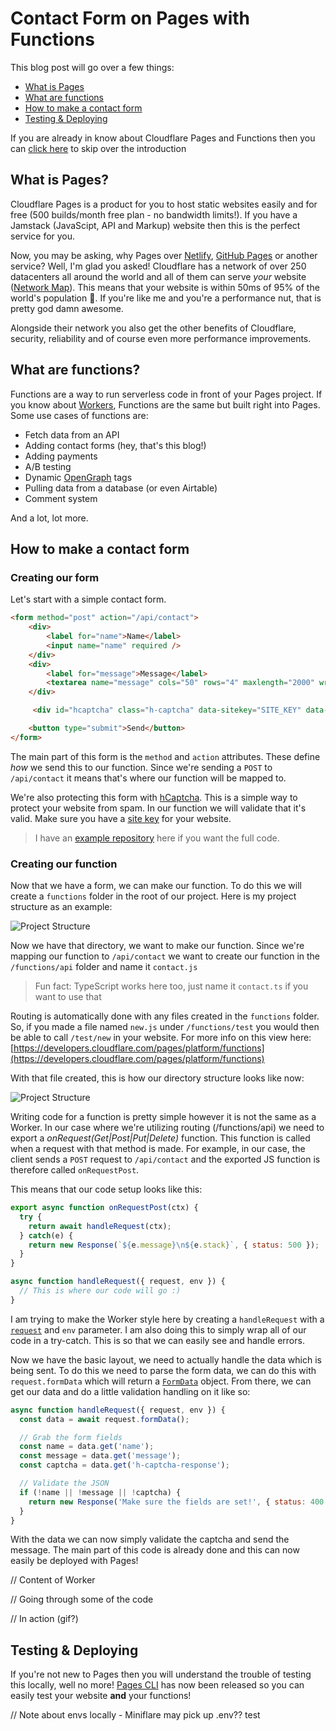 # Contact Form on Pages with Functions

This blog post will go over a few things:
* [What is Pages](#what-is-pages%3F)
* [What are functions](#what-are-functions%3F)
* [How to make a contact form](#how-to-make-a-contact-form)
* [Testing & Deploying](#testing-%26-deploying)

If you are already in know about Cloudflare Pages and Functions then you can [click here](#How-to-make-a-contact-form) to skip over the introduction

## What is Pages?
Cloudflare Pages is a product for you to host static websites easily and for free (500 builds/month free plan - no bandwidth limits!). If you have a Jamstack (JavaScipt, API and Markup) website then this is the perfect service for you.

Now, you may be asking, why Pages over [Netlify](https://www.netlify.com/), [GitHub Pages](https://pages.github.com/) or another service? Well, I'm glad you asked! Cloudflare has a network of over 250 datacenters all around the world and all of them can serve _your_ website ([Network Map](https://cloudflare.com/network)). This means that your website is within 50ms of 95% of the world's population 🤯. If you're like me and you're a performance nut, that is pretty god damn awesome.

Alongside their network you also get the other benefits of Cloudflare, security, reliability and of course even more performance improvements.

## What are functions?
Functions are a way to run serverless code in front of your Pages project. If you know about [Workers](https://workers.dev), Functions are the same but built right into Pages. Some use cases of functions are:
* Fetch data from an API
* Adding contact forms (hey, that's this blog!)
* Adding payments
* A/B testing
* Dynamic [OpenGraph](https://ogp.me/) tags
* Pulling data from a database (or even Airtable)
* Comment system

And a lot, lot more.

## How to make a contact form

### Creating our form

Let's start with a simple contact form.
```html
<form method="post" action="/api/contact">
    <div>
        <label for="name">Name</label>
        <input name="name" required />
    </div>
    <div>
        <label for="message">Message</label>
        <textarea name="message" cols="50" rows="4" maxlength="2000" wrap="soft" required></textarea>
    </div>

     <div id="hcaptcha" class="h-captcha" data-sitekey="SITE_KEY" data-theme="dark"></div>

    <button type="submit">Send</button>
</form>
```

The main part of this form is the `method` and `action` attributes. These define _how_ we send this to our function. Since we're sending a `POST` to `/api/contact` it means that's where our function will be mapped to.

We're also protecting this form with [hCaptcha](https://hcaptcha.com/). This is a simple way to protect your website from spam. In our function we will validate that it's valid. Make sure you have a [site key](https://hcaptcha.com/signup) for your website.

> I have an [example repository](https://github.com/WalshyDev/pages-functions-contact) here if you want the full code.

### Creating our function

Now that we have a form, we can make our function. To do this we will create a `functions` folder in the root of our project. Here is my project structure as an example:

![Project Structure](/img/pages-functions/pages_functions_structure_functions_dir.png)
<!-- ![Project Structure](../../../public/img/pages-functions/pages_functions_structure_functions_dir.png) -->

Now we have that directory, we want to make our function. Since we're mapping our function to `/api/contact` we want to create our function in the `/functions/api` folder and name it `contact.js`
> Fun fact: TypeScript works here too, just name it `contact.ts` if you want to use that

Routing is automatically done with any files created in the `functions` folder. So, if you made a file named `new.js` under `/functions/test` you would then be able to call `/test/new` in your website. For more info on this view here: [https://developers.cloudflare.com/pages/platform/functions](https://developers.cloudflare.com/pages/platform/functions)

With that file created, this is how our directory structure looks like now:

![Project Structure](/img/pages-functions/pages_functions_structure_fnc_api_contact.png)
<!-- ![Project Structure](../../../public/img/pages-functions/pages_functions_structure_fnc_api_contact.png) -->

Writing code for a function is pretty simple however it is not the same as a Worker. In our case where we're utilizing routing (/functions/api) we need to export a _onRequest(Get|Post|Put|Delete)_ function. This function is called when a request with that method is made. For example, in our case, the client sends a `POST` request to `/api/contact` and the exported JS function is therefore called `onRequestPost`.

This means that our code setup looks like this:
```js
export async function onRequestPost(ctx) {
  try {
    return await handleRequest(ctx);
  } catch(e) {
    return new Response(`${e.message}\n${e.stack}`, { status: 500 }); 
  }
}

async function handleRequest({ request, env }) {
  // This is where our code will go :)
}
```

I am trying to make the Worker style here by creating a `handleRequest` with a [`request`](https://developer.mozilla.org/en-US/docs/Web/API/Request) and `env` parameter. I am also doing this to simply wrap all of our code in a try-catch. This is so that we can easily see and handle errors.

Now we have the basic layout, we need to actually handle the data which is being sent. To do this we need to parse the form data, we can do this with `request.formData` which will return a [`FormData`](https://developer.mozilla.org/en-US/docs/Web/API/FormData) object. From there, we can get our data and do a little validation handling on it like so:

```js
async function handleRequest({ request, env }) {
  const data = await request.formData();

  // Grab the form fields
  const name = data.get('name');
  const message = data.get('message');
  const captcha = data.get('h-captcha-response');

  // Validate the JSON
  if (!name || !message || !captcha) {
    return new Response('Make sure the fields are set!', { status: 400 });
  }
}
```

With the data we can now simply validate the captcha and send the message. The main part of this code is already done and this can now easily be deployed with Pages!

// Content of Worker

// Going through some of the code

// In action (gif?)

## Testing & Deploying
If you're not new to Pages then you will understand the trouble of testing this locally, well no more! [Pages CLI]() has now been released so you can easily test your website **and** your functions!

// Note about envs locally - Miniflare may pick up .env?? test